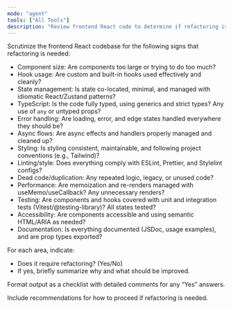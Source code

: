 ```yaml
---
mode: "agent"
tools: ["All Tools"]
description: "Review frontend React code to determine if refactoring is necessary"
---
```


Scrutinize the frontend React codebase for the following signs that refactoring is needed:

- Component size: Are components too large or trying to do too much?
- Hook usage: Are custom and built-in hooks used effectively and cleanly?
- State management: Is state co-located, minimal, and managed with idiomatic React/Zustand patterns?
- TypeScript: Is the code fully typed, using generics and strict types? Any use of `any` or untyped props?
- Error handling: Are loading, error, and edge states handled everywhere they should be?
- Async flows: Are async effects and handlers properly managed and cleaned up?
- Styling: Is styling consistent, maintainable, and following project conventions (e.g., Tailwind)?
- Linting/style: Does everything comply with ESLint, Prettier, and Stylelint configs?
- Dead code/duplication: Any repeated logic, legacy, or unused code?
- Performance: Are memoization and re-renders managed with useMemo/useCallback? Any unnecessary renders?
- Testing: Are components and hooks covered with unit and integration tests (Vitest/@testing-library)? All states tested?
- Accessibility: Are components accessible and using semantic HTML/ARIA as needed?
- Documentation: Is everything documented (JSDoc, usage examples), and are prop types exported?

For each area, indicate:

- Does it require refactoring? (Yes/No)
- If yes, briefly summarize why and what should be improved.

Format output as a checklist with detailed comments for any “Yes” answers.

Include recommendations for how to proceed if refactoring is needed.
